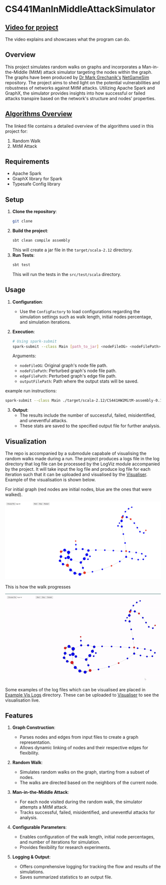 # CS441ManInMiddleAttackSimulator

## [Video for project](https://youtu.be/GUwFFERfLxg?si=xwel5m9lZTI8BJ7L)

The video explains and showcases what the program can do.

## Overview
This project simulates random walks on graphs and incorporates a Man-in-the-Middle (MitM) attack simulator 
targeting the nodes within the graph. The graphs have been produced by [Dr Mark Grechanik's](https://github.com/0x1DOCD00D) [NetGameSim](https://github.com/0x1DOCD00D/NetGameSim) repository. The project aims to shed light on the 
potential vulnerabilities and robustness of networks against MitM attacks. Utilizing Apache Spark and GraphX, the simulator provides insights into how successful or failed attacks 
transpire based on the network's structure and nodes' properties.

## [Algorithms Overview](./ALGORITHMS.md)

The linked file contains a detailed overview of the algorithms used in this project for:

1. Random Walk
2. MitM Attack

## Requirements
- Apache Spark
- GraphX library for Spark
- Typesafe Config library

## Setup

1. **Clone the repository**:
    ```bash
    git clone
   
2. **Build the project**:
    ```bash
    sbt clean compile assembly
    ```
    This will create a jar file in the `target/scala-2.12` directory.
3. **Run Tests**:
    ```bash
    sbt test
    ```
    This will run the tests in the `src/test/scala` directory.

## Usage
1. **Configuration**:
    - Use the `ConfigFactory` to load configurations regarding the simulation settings such as walk length, initial nodes percentage, and simulation iterations.

2. **Execution**:
    ```bash
    # Using spark-submit
    spark-submit --class Main [path_to_jar] <nodeFileOG> <nodeFilePath> <edgeFilePath> <outputFilePath>
    ```

   Arguments:
    - `nodeFileOG`: Original graph's node file path.
    - `nodeFilePath`: Perturbed graph's node file path.
    - `edgeFilePath`: Perturbed graph's edge file path.
    - `outputFilePath`: Path where the output stats will be saved.

example run instructions:

```bash
spark-submit --class Main ./target/scala-2.12/CS441HW2MitM-assembly-0.1.0-SNAPSHOT.jar ./input/NodesOut.txt ./input/NodesPerturbedOut.txt ./input/EdgesPerturbedOut.txt ./output/sparkS
```

3. **Output**:
    - The results include the number of successful, failed, misidentified, and uneventful attacks.
    - These stats are saved to the specified output file for further analysis.


## Visualization

The repo is accompanied by a submodule capabale of visualising the random walks made during a run. The project produces a logs file in the log directory that log file can be processed by 
the LogViz module accompanied by the project. It will take input the log file and produce log file for each iteration such that it can 
be uploaded and visualised by the [Visualiser](https://random-walk-visualiser-for-cs-441.vercel.app/). Example of the visualisation is shown below.

For initial graph (red nodes are initial nodes, blue are the ones that were walked).

![initial](./assets/initial.png)

This is how the walk progresses 

![walk](./assets/walker.gif)


Some examples of the log files which can be visualised are placed in [Example Vis Logs](./exampleVisLogs) directory. These can be uploaded to
[Visualiser](https://random-walk-visualiser-for-cs-441.vercel.app/) to see the visualisation live.

## Features

1. **Graph Construction**:
   - Parses nodes and edges from input files to create a graph representation.
   - Allows dynamic linking of nodes and their respective edges for flexibility.

2. **Random Walk**:
   - Simulates random walks on the graph, starting from a subset of nodes.
   - The walks are directed based on the neighbors of the current node.

3. **Man-in-the-Middle Attack**:
   - For each node visited during the random walk, the simulator attempts a MitM attack.
   - Tracks successful, failed, misidentified, and uneventful attacks for analysis.

4. **Configurable Parameters**:
   - Enables configuration of the walk length, initial node percentages, and number of iterations for simulation.
   - Provides flexibility for research experiments.

5. **Logging & Output**:
   - Offers comprehensive logging for tracking the flow and results of the simulations.
   - Saves summarized statistics to an output file.
